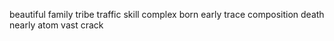 beautiful family tribe traffic skill complex born early trace composition death nearly atom vast crack
